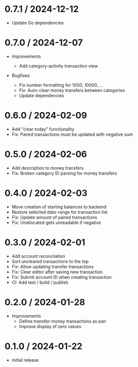 # 0.7.1 / 2024-12-12

  * Update Go dependencies

# 0.7.0 / 2024-12-07

  * Improvements
    * Add category-activity transaction view

  * Bugfixes
    * Fix number formatting for 1000, 10000, ...
    * Fix: Auto-clear money transfers between categories
    * Update dependencies

# 0.6.0 / 2024-02-09

  * Add "clear today" functionality
  * Fix: Paired transactions must be updated with negative sum

# 0.5.0 / 2024-02-06

  * Add description to money transfers
  * Fix: Broken category ID parsing for money transfers

# 0.4.0 / 2024-02-03

  * Move creation of starting balances to backend
  * Restore selected date-range for transaction list
  * Fix: Update amount of paired transactions
  * Fix: Unallocated gets unreadable if negative

# 0.3.0 / 2024-02-01

  * Add account reconcilation
  * Sort uncleared transactions to the top
  * Fix: Allow updating transfer transactions
  * Fix: Clear editor after saving new transaction
  * Fix: Submit account ID when creating transaction
  * CI: Add test / build / publish

# 0.2.0 / 2024-01-28

  * Improvements
    * Define transfer-money transactions as pair
    * Improve display of zero values

# 0.1.0 / 2024-01-22

  * Initial release
